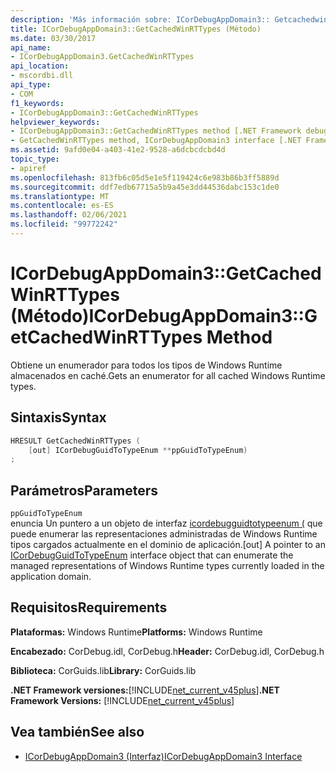 ```yaml
---
description: 'Más información sobre: ICorDebugAppDomain3:: Getcachedwinrttypes ((método)'
title: ICorDebugAppDomain3::GetCachedWinRTTypes (Método)
ms.date: 03/30/2017
api_name:
- ICorDebugAppDomain3.GetCachedWinRTTypes
api_location:
- mscordbi.dll
api_type:
- COM
f1_keywords:
- ICorDebugAppDomain3::GetCachedWinRTTypes
helpviewer_keywords:
- ICorDebugAppDomain3::GetCachedWinRTTypes method [.NET Framework debugging]
- GetCachedWinRTTypes method, ICorDebugAppDomain3 interface [.NET Framework debugging]
ms.assetid: 9afd0e04-a403-41e2-9528-a6dcbcdcbd4d
topic_type:
- apiref
ms.openlocfilehash: 813fb6c05d5e1e5f119424c6e983b86b3ff5889d
ms.sourcegitcommit: ddf7edb67715a5b9a45e3dd44536dabc153c1de0
ms.translationtype: MT
ms.contentlocale: es-ES
ms.lasthandoff: 02/06/2021
ms.locfileid: "99772242"
---
```

# <a name="icordebugappdomain3getcachedwinrttypes-method"></a><span data-ttu-id="ef8e0-103">ICorDebugAppDomain3::GetCachedWinRTTypes (Método)</span><span class="sxs-lookup"><span data-stu-id="ef8e0-103">ICorDebugAppDomain3::GetCachedWinRTTypes Method</span></span>

<span data-ttu-id="ef8e0-104">Obtiene un enumerador para todos los tipos de Windows Runtime almacenados en caché.</span><span class="sxs-lookup"><span data-stu-id="ef8e0-104">Gets an enumerator for all cached Windows Runtime types.</span></span>  
  
## <a name="syntax"></a><span data-ttu-id="ef8e0-105">Sintaxis</span><span class="sxs-lookup"><span data-stu-id="ef8e0-105">Syntax</span></span>  
  
```cpp  
HRESULT GetCachedWinRTTypes (
    [out] ICorDebugGuidToTypeEnum **ppGuidToTypeEnum)  
;  
```  
  
## <a name="parameters"></a><span data-ttu-id="ef8e0-106">Parámetros</span><span class="sxs-lookup"><span data-stu-id="ef8e0-106">Parameters</span></span>  

 `ppGuidToTypeEnum`  
 <span data-ttu-id="ef8e0-107">enuncia Un puntero a un objeto de interfaz [icordebugguidtotypeenum (](icordebugguidtotypeenum-interface.md) que puede enumerar las representaciones administradas de Windows Runtime tipos cargados actualmente en el dominio de aplicación.</span><span class="sxs-lookup"><span data-stu-id="ef8e0-107">[out] A pointer to an [ICorDebugGuidToTypeEnum](icordebugguidtotypeenum-interface.md) interface object that can enumerate the managed representations of Windows Runtime types currently loaded in the application domain.</span></span>  
  
## <a name="requirements"></a><span data-ttu-id="ef8e0-108">Requisitos</span><span class="sxs-lookup"><span data-stu-id="ef8e0-108">Requirements</span></span>  

 <span data-ttu-id="ef8e0-109">**Plataformas:** Windows Runtime</span><span class="sxs-lookup"><span data-stu-id="ef8e0-109">**Platforms:** Windows Runtime</span></span>  
  
 <span data-ttu-id="ef8e0-110">**Encabezado:** CorDebug.idl, CorDebug.h</span><span class="sxs-lookup"><span data-stu-id="ef8e0-110">**Header:** CorDebug.idl, CorDebug.h</span></span>  
  
 <span data-ttu-id="ef8e0-111">**Biblioteca:** CorGuids.lib</span><span class="sxs-lookup"><span data-stu-id="ef8e0-111">**Library:** CorGuids.lib</span></span>  
  
 <span data-ttu-id="ef8e0-112">**.NET Framework versiones:**[!INCLUDE[net_current_v45plus](../../../../includes/net-current-v45plus-md.md)]</span><span class="sxs-lookup"><span data-stu-id="ef8e0-112">**.NET Framework Versions:** [!INCLUDE[net_current_v45plus](../../../../includes/net-current-v45plus-md.md)]</span></span>  
  
## <a name="see-also"></a><span data-ttu-id="ef8e0-113">Vea también</span><span class="sxs-lookup"><span data-stu-id="ef8e0-113">See also</span></span>

- [<span data-ttu-id="ef8e0-114">ICorDebugAppDomain3 (Interfaz)</span><span class="sxs-lookup"><span data-stu-id="ef8e0-114">ICorDebugAppDomain3 Interface</span></span>](icordebugappdomain3-interface.md)

